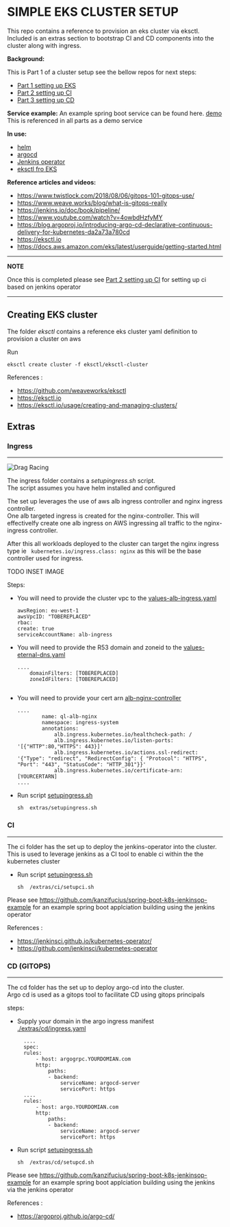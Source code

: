 # SIMPLE EKS CLUSTER SETUP

This repo contains a reference to provision an eks cluster via eksctl.  
Included is an extras section to bootstrap CI and CD components into the cluster along with  ingress.

**Background:**

This is Part 1 of a cluster setup 
see the bellow repos for next steps:

* [Part 1 setting up EKS ](https://github.com/bbdsoftware/eks-bootstrap)
* [Part 2 setting up CI](https://github.com/bbdsoftware/eks-jenkins-ci)
* [Part 3 setting up CD ](https://github.com/bbdsoftware/eks-argo-cd)

**Service example:**
An example spring boot service can be found here.  [demo](https://github.com/bbdsoftware/eks-pring-boot-jenkinsop-example) 
This is referenced in all parts as a demo service

**In use:**
* [helm](https://helm.sh/)
* [argocd](https://argoproj.github.io/argo-cd/)
* [Jenkins operator](https://jenkinsci.github.io/kubernetes-operator/)
* [eksctl fro EKS](https://eksctl.io)



**Reference articles and videos:**
* https://www.twistlock.com/2018/08/06/gitops-101-gitops-use/
* https://www.weave.works/blog/what-is-gitops-really
* https://jenkins.io/doc/book/pipeline/
* https://www.youtube.com/watch?v=4owbdHzfyMY
* https://blog.argoproj.io/introducing-argo-cd-declarative-continuous-delivery-for-kubernetes-da2a73a780cd
* https://eksctl.io
* https://docs.aws.amazon.com/eks/latest/userguide/getting-started.html



---
**NOTE**

Once this is completed please see  [Part 2 setting up CI](https://github.com/bbdsoftware/eks-jenkins-ci) for setting up ci based on jenkins operator

---


## Creating  EKS cluster 
The folder *eksctl* contains a reference eks cluster yaml definition  to provision a cluster on aws

Run

```eksctl create cluster -f eksctl/eksctl-cluster```

References :
* https://github.com/weaveworks/eksctl
* https://eksctl.io
* https://eksctl.io/usage/creating-and-managing-clusters/   


## Extras

### Ingress
---

![Drag Racing](./extras/ingress/ingress.jpg)

The ingress folder contains a *setupingress.sh* script.  
The script assumes you have helm installed and configured 

The set up leverages the use of aws alb ingress controller and nginx ingress controller.  
One alb targeted ingress is created for the nginx-controller. This will effectivelfy create one alb ingress on AWS ingressing all traffic to the nginx-ingress controller. 

After this all workloads deployed to the cluster can target the nginx ingress type  ie ``` kubernetes.io/ingress.class: nginx``` as this will be the base controller used for ingress.


TODO INSET IMAGE




Steps:  
* You will need to provide the cluster vpc to the [values-alb-ingress.yaml ](./extras/ingress/values-alb-ingress.yaml) 
    ```clusterName: ql-dev-stage
    awsRegion: eu-west-1
    awsVpcID: "TOBEREPLACED"
    rbac:
    create: true
    serviceAccountName: alb-ingress
     ```
* You will need to provide the R53 domain and zoneid to the [values-eternal-dns.yaml ](./extras/ingress/values-eternal-dns.yaml) 
    ```
    ....
        domainFilters: [TOBEREPLACED]
        zoneIdFilters: [TOBEREPLACED]

     ```
     ```
* You will need to provide your cert arn  [alb-nginx-controller ](./extras/ingress/alb-nginx-controller) 
    ```
    ....
            name: ql-alb-nginx
            namespace: ingress-system
            annotations:
                alb.ingress.kubernetes.io/healthcheck-path: /
                alb.ingress.kubernetes.io/listen-ports: '[{"HTTP":80,"HTTPS": 443}]'
                alb.ingress.kubernetes.io/actions.ssl-redirect: '{"Type": "redirect", "RedirectConfig": { "Protocol": "HTTPS", "Port": "443", "StatusCode": "HTTP_301"}}'
                alb.ingress.kubernetes.io/certificate-arn: [YOURCERTARN]
    ....            
     ```     
* Run script   [setupingress.sh](./extras/ingress/setupingress.sh)  
  ```
  sh  extras/setupingress.sh 
  ```


### CI
---
The ci folder has the set up to deploy the jenkins-operator into the cluster.        
This is used to leverage jenkins as a CI tool to enable ci within the the kubernetes cluster

* Run script   [setupingress.sh](./extras/ci/setupci.sh)  
  ```
  sh  /extras/ci/setupci.sh 
  ```
Please see https://github.com/kanzifucius/spring-boot-k8s-jenkinsop-example for an example spring boot applciation building   using the jenkins operator


References :
* https://jenkinsci.github.io/kubernetes-operator/
* https://github.com/jenkinsci/kubernetes-operator

### CD (GITOPS)
---
The cd folder has the set up to deploy argo-cd into the cluster.        
Argo cd is used as a gitops tool to facilitate CD using gitops principals

steps:

* Supply your domain in the argo ingress manifest   [./extras/cd/ingress.yaml](./extras/cd/ingress.yaml)  
  ```
    ....
    spec:
    rules:
        - host: argogrpc.YOURDOMIAN.com
        http:
            paths:
            - backend:
                serviceName: argocd-server
                servicePort: https
    ....
    rules:
        - host: argo.YOURDOMIAN.com
        http:
            paths:
            - backend:
                serviceName: argocd-server
                servicePort: https

  ```
* Run script   [setupingress.sh](./extras/cd/setupcd.sh)  
  ```
  sh  /extras/cd/setupcd.sh 
  ```
Please see https://github.com/kanzifucius/spring-boot-k8s-jenkinsop-example for an example spring boot applciation building   using the jenkins via the jenkins operator


References :
* https://argoproj.github.io/argo-cd/


